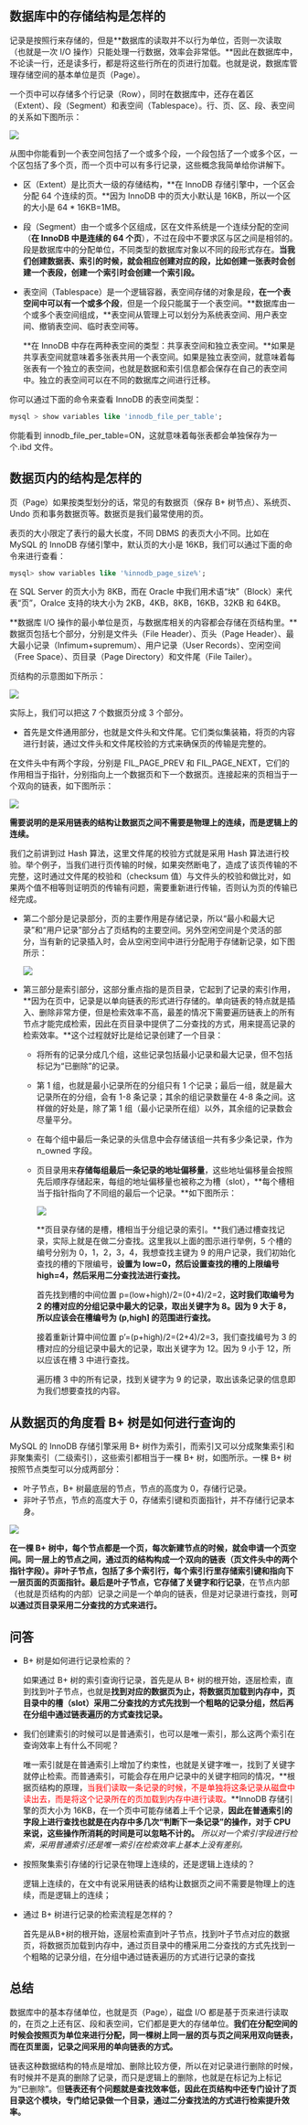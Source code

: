 ## 数据库中的存储结构是怎样的

记录是按照行来存储的，但是**数据库的读取并不以行为单位，否则一次读取（也就是一次 I/O 操作）只能处理一行数据，效率会非常低。**因此在数据库中，不论读一行，还是读多行，都是将这些行所在的页进行加载。也就是说，数据库管理存储空间的基本单位是页（Page）。

一个页中可以存储多个行记录（Row），同时在数据库中，还存在着区（Extent）、段（Segment）和表空间（Tablespace）。行、页、区、段、表空间的关系如下图所示：

![](D:\Work\TyporaNotes\note\Sql\Mysql\SQL必知必会\pict\27-1.png)

从图中你能看到一个表空间包括了一个或多个段，一个段包括了一个或多个区，一个区包括了多个页，而一个页中可以有多行记录，这些概念我简单给你讲解下。

* 区（Extent）是比页大一级的存储结构，**在 InnoDB 存储引擎中，一个区会分配 64 个连续的页。**因为 InnoDB 中的页大小默认是 16KB，所以一个区的大小是 64 * 16KB=1MB。

* 段（Segment）由一个或多个区组成，区在文件系统是一个连续分配的空间（**在 InnoDB 中是连续的 64 个页**），不过在段中不要求区与区之间是相邻的。段是数据库中的分配单位，不同类型的数据库对象以不同的段形式存在。**当我们创建数据表、索引的时候，就会相应创建对应的段，比如创建一张表时会创建一个表段，创建一个索引时会创建一个索引段。**

* 表空间（Tablespace）是一个逻辑容器，表空间存储的对象是段，**在一个表空间中可以有一个或多个段**，但是一个段只能属于一个表空间。**数据库由一个或多个表空间组成，**表空间从管理上可以划分为系统表空间、用户表空间、撤销表空间、临时表空间等。

  **在 InnoDB 中存在两种表空间的类型：共享表空间和独立表空间。**如果是共享表空间就意味着多张表共用一个表空间。如果是独立表空间，就意味着每张表有一个独立的表空间，也就是数据和索引信息都会保存在自己的表空间中。独立的表空间可以在不同的数据库之间进行迁移。

你可以通过下面的命令来查看 InnoDB 的表空间类型：

```sql
mysql > show variables like 'innodb_file_per_table';
```

你能看到 innodb_file_per_table=ON，这就意味着每张表都会单独保存为一个.ibd 文件。

## 数据页内的结构是怎样的

页（Page）如果按类型划分的话，常见的有数据页（保存 B+ 树节点）、系统页、Undo 页和事务数据页等。数据页是我们最常使用的页。

表页的大小限定了表行的最大长度，不同 DBMS 的表页大小不同。比如在 MySQL 的 InnoDB 存储引擎中，默认页的大小是 16KB，我们可以通过下面的命令来进行查看：

```sql
mysql> show variables like '%innodb_page_size%';
```

在 SQL Server 的页大小为 8KB，而在 Oracle 中我们用术语“块”（Block）来代表“页”，Oralce 支持的块大小为 2KB，4KB，8KB，16KB，32KB 和 64KB。

**数据库 I/O 操作的最小单位是页，与数据库相关的内容都会存储在页结构里。**数据页包括七个部分，分别是文件头（File Header）、页头（Page Header）、最大最小记录（Infimum+supremum）、用户记录（User Records）、空闲空间（Free Space）、页目录（Page Directory）和文件尾（File Tailer）。

页结构的示意图如下所示：

![](D:\Work\TyporaNotes\note\Sql\Mysql\SQL必知必会\pict\27-2.png)

实际上，我们可以把这 7 个数据页分成 3 个部分。

*  首先是文件通用部分，也就是文件头和文件尾。它们类似集装箱，将页的内容进行封装，通过文件头和文件尾校验的方式来确保页的传输是完整的。

  在文件头中有两个字段，分别是 FIL_PAGE_PREV 和 FIL_PAGE_NEXT，它们的作用相当于指针，分别指向上一个数据页和下一个数据页。连接起来的页相当于一个双向的链表，如下图所示：

  ![](D:\Work\TyporaNotes\note\Sql\Mysql\SQL必知必会\pict\27-3.png)

  **需要说明的是采用链表的结构让数据页之间不需要是物理上的连续，而是逻辑上的连续。**

  我们之前讲到过 Hash 算法，这里文件尾的校验方式就是采用 Hash 算法进行校验。举个例子，当我们进行页传输的时候，如果突然断电了，造成了该页传输的不完整，这时通过文件尾的校验和（checksum 值）与文件头的校验和做比对，如果两个值不相等则证明页的传输有问题，需要重新进行传输，否则认为页的传输已经完成。

* 第二个部分是记录部分，页的主要作用是存储记录，所以“最小和最大记录”和“用户记录”部分占了页结构的主要空间。另外空闲空间是个灵活的部分，当有新的记录插入时，会从空闲空间中进行分配用于存储新记录，如下图所示：

  ![](D:\Work\TyporaNotes\note\Sql\Mysql\SQL必知必会\pict\27-4.png)

* 第三部分是索引部分，这部分重点指的是页目录，它起到了记录的索引作用，**因为在页中，记录是以单向链表的形式进行存储的。单向链表的特点就是插入、删除非常方便，但是检索效率不高，最差的情况下需要遍历链表上的所有节点才能完成检索，因此在页目录中提供了二分查找的方式，用来提高记录的检索效率。**这个过程就好比是给记录创建了一个目录：

  * 将所有的记录分成几个组，这些记录包括最小记录和最大记录，但不包括标记为“已删除”的记录。

  * 第 1 组，也就是最小记录所在的分组只有 1 个记录；最后一组，就是最大记录所在的分组，会有 1-8 条记录；其余的组记录数量在 4-8 条之间。这样做的好处是，除了第 1 组（最小记录所在组）以外，其余组的记录数会尽量平分。

  * 在每个组中最后一条记录的头信息中会存储该组一共有多少条记录，作为 n_owned 字段。

  * 页目录用来**存储每组最后一条记录的地址偏移量**，这些地址偏移量会按照先后顺序存储起来，每组的地址偏移量也被称之为槽（slot），**每个槽相当于指针指向了不同组的最后一个记录。**如下图所示：

    ![](D:\Work\TyporaNotes\note\Sql\Mysql\SQL必知必会\pict\27-5.png)

    **页目录存储的是槽，槽相当于分组记录的索引。**我们通过槽查找记录，实际上就是在做二分查找。这里我以上面的图示进行举例，5 个槽的编号分别为 0，1，2，3，4，我想查找主键为 9 的用户记录，我们初始化查找的槽的下限编号，**设置为 low=0，然后设置查找的槽的上限编号 high=4，然后采用二分查找法进行查找。**

    首先找到槽的中间位置 p=(low+high)/2=(0+4)/2=2，**这时我们取编号为 2 的槽对应的分组记录中最大的记录，取出关键字为 8。因为 9 大于 8，所以应该会在槽编号为 (p,high] 的范围进行查找。**

    接着重新计算中间位置 p’=(p+high)/2=(2+4)/2=3，我们查找编号为 3 的槽对应的分组记录中最大的记录，取出关键字为 12。因为 9 小于 12，所以应该在槽 3 中进行查找。

    遍历槽 3 中的所有记录，找到关键字为 9 的记录，取出该条记录的信息即为我们想要查找的内容。

## 从数据页的角度看 B+ 树是如何进行查询的

MySQL 的 InnoDB 存储引擎采用 B+ 树作为索引，而索引又可以分成聚集索引和非聚集索引（二级索引），这些索引都相当于一棵 B+ 树，如图所示。一棵 B+ 树按照节点类型可以分成两部分：

* 叶子节点，B+ 树最底层的节点，节点的高度为 0，存储行记录。
* 非叶子节点，节点的高度大于 0，存储索引键和页面指针，并不存储行记录本身。

![](D:\Work\TyporaNotes\note\Sql\Mysql\SQL必知必会\pict\27-6.png)

**在一棵 B+ 树中，每个节点都是一个页，每次新建节点的时候，就会申请一个页空间。**同一层上的节点之间，通过页的结构构成一个双向的链表（页文件头中的两个指针字段）。**非叶子节点，包括了多个索引行**，每个索引行里存储索引键和指向下一层页面的页面指针。最后是**叶子节点，它存储了关键字和行记录**，在节点内部（也就是页结构的内部）记录之间是一个单向的链表，但是对记录进行查找，则**可以通过页目录采用二分查找的方式来进行。**

## 问答

* B+ 树是如何进行记录检索的？

  如果通过 B+ 树的索引查询行记录，首先是从 B+ 树的根开始，逐层检索，直到找到叶子节点，也就是**找到对应的数据页为止，将数据页加载到内存中，页目录中的槽（slot）采用二分查找的方式先找到一个粗略的记录分组，然后再在分组中通过链表遍历的方式查找记录。**

* 我们创建索引的时候可以是普通索引，也可以是唯一索引，那么这两个索引在查询效率上有什么不同呢？

  唯一索引就是在普通索引上增加了约束性，也就是关键字唯一，找到了关键字就停止检索。而普通索引，可能会存在用户记录中的关键字相同的情况，**根据页结构的原理，<font color=red>当我们读取一条记录的时候，不是单独将这条记录从磁盘中读出去，而是将这个记录所在的页加载到内存中进行读取。</font>**InnoDB 存储引擎的页大小为 16KB，在一个页中可能存储着上千个记录，**因此在普通索引的字段上进行查找也就是在内存中多几次“判断下一条记录”的操作，对于 CPU 来说，这些操作所消耗的时间是可以忽略不计的。** *所以对一个索引字段进行检索，采用普通索引还是唯一索引在检索效率上基本上没有差别。*

* 按照聚集索引存储的行记录在物理上连续的，还是逻辑上连续的？

  逻辑上连续的，在文中有说采用链表的结构让数据页之间不需要是物理上的连续，而是逻辑上的连续；

* 通过 B+ 树进行记录的检索流程是怎样的？

  首先是从B+树的根开始，逐层检索直到叶子节点，找到叶子节点对应的数据页，将数据页加载到内存中，通过页目录中的槽采用二分查找的方式先找到一个粗略的记录分组，在分组中通过链表遍历的方式进行记录的查找

 ## 总结

数据库中的基本存储单位，也就是页（Page），磁盘 I/O 都是基于页来进行读取的，在页之上还有区、段和表空间，它们都是更大的存储单位。**我们在分配空间的时候会按照页为单位来进行分配，同一棵树上同一层的页与页之间采用双向链表，而在页里面，记录之间采用的单向链表的方式。**

链表这种数据结构的特点是增加、删除比较方便，所以在对记录进行删除的时候，有时候并不是真的删除了记录，而只是逻辑上的删除，也就是在标记为上标记为“已删除”。但**链表还有个问题就是查找效率低，因此在页结构中还专门设计了页目录这个模块，专门给记录做一个目录，通过二分查找法的方式进行检索提升效率。**

